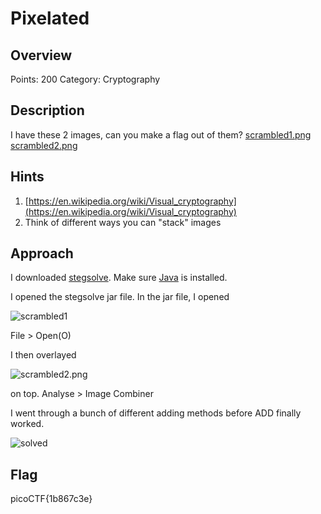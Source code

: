 # Pixelated

## Overview

Points: 200
Category: Cryptography

## Description

I have these 2 images, can you make a flag out of them? [scrambled1.png](https://github.com/vivian-dai/PicoCTF2021-Writeup/blob/main/Cryptography/Pixelated/scrambled1.png) [scrambled2.png](https://github.com/vivian-dai/PicoCTF2021-Writeup/blob/main/Cryptography/Pixelated/scrambled1.png)

## Hints

1. [https://en.wikipedia.org/wiki/Visual_cryptography](https://en.wikipedia.org/wiki/Visual_cryptography)
2. Think of different ways you can "stack" images

## Approach

I downloaded [stegsolve](https://github.com/eugenekolo/sec-tools/blob/master/stego/stegsolve/stegsolve/stegsolve.jar). Make sure [Java](https://www.java.com/en/download/help/index_installing.html) is installed.

I opened the stegsolve jar file. In the jar file, I opened

![scrambled1](https://github.com/vivian-dai/PicoCTF2021-Writeup/blob/main/Cryptography/Pixelated/scrambled1.png)

File > Open(O)

I then overlayed

![scrambled2.png](https://github.com/vivian-dai/PicoCTF2021-Writeup/blob/main/Cryptography/Pixelated/scrambled1.png)

on top.
Analyse > Image Combiner

I went through a bunch of different adding methods before ADD finally worked.

![solved](https://github.com/vivian-dai/PicoCTF2021-Writeup/blob/main/Cryptography/Pixelated/solved.bmp)

## Flag

picoCTF{1b867c3e}
